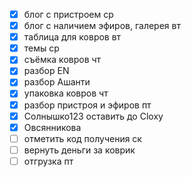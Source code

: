 - [x] блог с пристроем ср
- [x] блог с наличием эфиров, галерея вт
- [x] таблица для ковров вт
- [x] темы ср
- [x] съёмка ковров чт
- [x] разбор EN 
- [x] разбор Ашанти
- [x] упаковка ковров чт
- [x] разбор пристроя и эфиров пт
- [x] Солнышко123 оставить до Cloxy
- [x] Овсянникова
- [ ] отметить код получения ск
- [ ] вернуть деньги за коврик
- [ ] отгрузка  пт